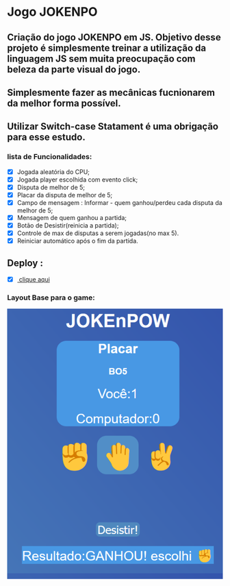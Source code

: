  # Jogo JOKENPO
 
 ## Criação do jogo JOKENPO em JS. Objetivo desse projeto é simplesmente treinar a utilização da linguagem JS sem muita preocupação com beleza da parte visual do jogo. 
 ## Simplesmente fazer as mecânicas fucnionarem da melhor forma possível.
 ## Utilizar Switch-case Statament é uma obrigação para esse estudo.

### lista de Funcionalidades:

 - [X] Jogada aleatória do CPU;
 - [X] Jogada player escolhida com evento click;
 - [X] Disputa de melhor de 5;
 - [X] Placar da disputa de melhor de 5;
 - [X] Campo de mensagem : Informar - quem ganhou/perdeu cada disputa da melhor de 5;
 - [X] Mensagem de quem ganhou a partida;
 - [X] Botão de Desistir(reinicia a partida);
 - [X] Controle de max de disputas a serem jogadas(no max 5).
 - [X] Reiniciar automático após o fim da partida.

<!--### Avançado:
- [ ] Criar histórico de cada jogada feita na disputa. Qual opção escolhida na disputa 1, 2, 3 e na 4, 5 caso ocorram. Para ambos jogadores.-->

 ## Deploy :
  - [X] <a href="https://jokenpow.netlify.app/"> clique aqui</a>

  ### Layout Base para o game:</br>
  <img src="https://github.com/cdsalema/jokenpow_5project/blob/main/assets/images/LayoutBaseJOKEnPOW1.png">
